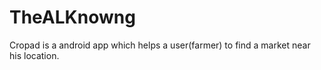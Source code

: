 # TheALKnowng

Cropad is a android app which helps a user(farmer) to find a market near his location.
 
